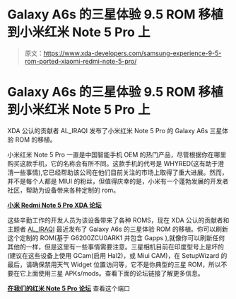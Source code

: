 # Galaxy A6s 的三星体验 9.5 ROM 移植到小米红米 Note 5 Pro 上

> 原文：<https://www.xda-developers.com/samsung-experience-9-5-rom-ported-xiaomi-redmi-note-5-pro/>

# Galaxy A6s 的三星体验 9.5 ROM 移植到小米红米 Note 5 Pro 上

XDA 公认的贡献者 AL_IRAQI 发布了小米红米 Note 5 Pro 的 Galaxy A6s 三星体验 ROM 的移植。

小米红米 Note 5 Pro 一直是中国智能手机 OEM 的热门产品，尽管根据你在哪里购买这款手机，它的名称会有所不同。这款手机的代号是 WHYRED(这有助于澄清一些事情),它已经帮助该公司在他们目前关注的市场上取得了重大进展。然而，并不是每个人都是 MIUI 的粉丝，但值得庆幸的是，小米有一个蓬勃发展的开发者社区，帮助为设备带来各种定制的 rom。

[**小米 Redmi Note 5 Pro XDA 论坛**](https://forum.xda-developers.com/redmi-note-5-pro)

这些辛勤工作的开发人员为该设备带来了各种 ROMS，现在 XDA 公认的贡献者和主题者 [AL_IRAQI](https://forum.xda-developers.com/member.php?u=4648515) 最近发布了 Galaxy A6s 的三星体验 ROM 的移植。你可以刷新这个定制的 ROM(基于 G6200ZCU0ARK1 并包含 Gapps ),就像你可以刷新任何其他的一样，但是这里有一些事情需要注意。三星相机目前在印度型号上是坏的(建议在这些设备上使用 GCam(启用 Hal2)，或 Miui CAM)，在 SetupWizard 的最后，请确保禁用天气 Widget 位置访问等，它不是你典型的三星 ROM，所以不要在它上面使用三星 APKs/mods。查看下面的论坛链接了解更多信息。

[**在我们的红米 Note 5 Pro 论坛**](https://forum.xda-developers.com/redmi-note-5-pro/development/rom-samsung-experience-9-5-whyred-t3885068) 查看这个端口
